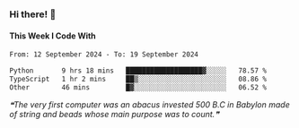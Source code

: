 ### Hi there! 👋

#### This Week I Code With
<!--START_SECTION:waka-->

```txt
From: 12 September 2024 - To: 19 September 2024

Python       9 hrs 18 mins   ███████████████████▓░░░░░   78.57 %
TypeScript   1 hr 2 mins     ██▒░░░░░░░░░░░░░░░░░░░░░░   08.86 %
Other        46 mins         █▓░░░░░░░░░░░░░░░░░░░░░░░   06.52 %
```

<!--END_SECTION:waka-->

<!--STARTS_HERE_QUOTE_README-->
<i>❝The very first computer was an abacus invested 500 B.C in Babylon made of string and beads whose main purpose was to count.❞</i>
<!--ENDS_HERE_QUOTE_README-->
